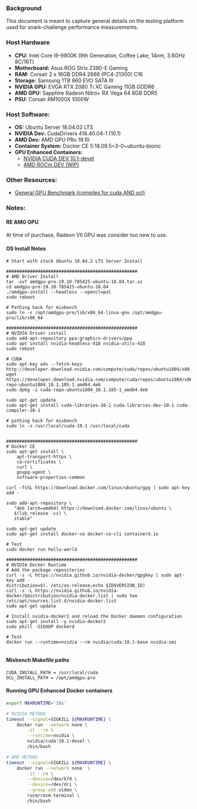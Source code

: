 ### Background

This document is meant to capture general details on the testing platform used for snark-challenge performance measurements.

### Host Hardware
- **CPU:** Intel Core i9-9900K (9th Generation, Coffee Lake, 14nm, 3.6GHz 8C/16T)
- **Motherboard:** Asus ROG Strix Z390-E Gaming
- **RAM:** Corsair 2 x 16GB DDR4 2666 (PC4-21300) C16
- **Storage:** Samsung 1TB 860 EVO SATA III
- **NVIDIA GPU:** EVGA RTX 2080 Ti XC Gaming 11GB GDDR6
- **AMD GPU:** Sapphire Radeon Nitro+ RX Vega 64 8GB DDR5
- **PSU:** Corsair RM1000X 1000W

### Host Software:
- **OS:** Ubuntu Server 18.04.02 LTS
- **NVIDIA Dev:** CudaDrivers 418.40.04-1 (10.1)
- **AMD Dev:** AMD GPU PRo 19.10
- **Container System:** Docker CE 5:18.09.5~3-0~ubuntu-bionic
- **GPU Enhanced Containers:**
    - [NVIDIA CUDA DEV 10.1-devel](https://hub.docker.com/r/nvidia/cuda)
    - [AMD ROCm DEV (WIP)](https://hub.docker.com/r/rocm/dev-ubuntu-18.04)

### Other Resources:
- [General GPU Benchmark (compiles for cuda AND ocl)](https://github.com/ekondis/mixbench)

### Notes:

#### RE AMG GPU
At time of purchase, Radeon VII GPU was consider too new to use.

#### OS Install Notes

```
# Start with stock Ubuntu 18.04.2 LTS Server Install

##################################################
# AMD Driver Install
tar -xvf amdgpu-pro-19.10-785425-ubuntu-18.04.tar.xz
cd amdgpu-pro-19.10-785425-ubuntu-18.04
./amdgpu-install --headless --opencl=pal
sudo reboot

# Pathing hack for mixbench
sudo ln -s /opt/amdgpu-pro/lib/x86_64-linux-gnu /opt/amdgpu-pro/lib/x86_64

##################################################
# NVIDIA Driver install
sudo add-apt-repository ppa:graphics-drivers/ppa
sudo apt install nvidia-headless-418 nvidia-utils-418
sudo reboot

# CUDA
sudo apt-key adv --fetch-keys http://developer.download.nvidia.com/compute/cuda/repos/ubuntu1804/x86_64/7fa2af80.pub
wget https://developer.download.nvidia.com/compute/cuda/repos/ubuntu1804/x86_64/cuda-repo-ubuntu1804_10.1.105-1_amd64.deb
sudo dpkg -i cuda-repo-ubuntu1804_10.1.105-1_amd64.deb

sudo apt-get update
sudo apt-get install cuda-libraries-10-1 cuda-libraries-dev-10-1 cuda-compiler-10-1

# pathing hack for mixbench
sudo ln -s /usr/local/cuda-10.1 /usr/local/cuda


##################################################
# Docker CE
sudo apt-get install \
    apt-transport-https \
    ca-certificates \
    curl \
    gnupg-agent \
    software-properties-common

curl -fsSL https://download.docker.com/linux/ubuntu/gpg | sudo apt-key add -

sudo add-apt-repository \
   "deb [arch=amd64] https://download.docker.com/linux/ubuntu \
   $(lsb_release -cs) \
   stable"

sudo apt-get update
sudo apt-get install docker-ce docker-ce-cli containerd.io

# Test
sudo docker run hello-world

##################################################
# NVIDIA Docker Runtime
# Add the package repositories
curl -s -L https://nvidia.github.io/nvidia-docker/gpgkey | sudo apt-key add -
distribution=$(. /etc/os-release;echo $ID$VERSION_ID)
curl -s -L https://nvidia.github.io/nvidia-docker/$distribution/nvidia-docker.list | sudo tee /etc/apt/sources.list.d/nvidia-docker.list
sudo apt-get update

# Install nvidia-docker2 and reload the Docker daemon configuration
sudo apt-get install -y nvidia-docker2
sudo pkill -SIGHUP dockerd

# Test
docker run --runtime=nvidia --rm nvidia/cuda:10.1-base nvidia-smi


```

#### Mixbench Makefile paths
```
CUDA_INSTALL_PATH = /usr/local/cuda
OCL_INSTALL_PATH = /opt/amdgpu-pro
```

#### Running GPU Enhanced Docker containers

```bash
export MAXRUNTIME='10s'

# NVIDIA METHOD
timeout --signal=SIGKILL ${MAXRUNTIME} \
    docker run --network none \
        -it --rm \
        --runtime=nvidia \
        nvidia/cuda:10.1-devel \
        /bin/bash

# AMD METHOD
timeout --signal=SIGKILL ${MAXRUNTIME} \
    docker run --network none  \
        -it --rm \
        --device=/dev/kfd \
        --device=/dev/dri \
        --group-add video \
        rocm/rocm-terminal \
        /bin/bash
```

